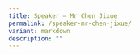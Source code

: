 ```yaml
---
title: Speaker – Mr Chen Jixue
permalink: /speaker-mr-chen-jixue/
variant: markdown
description: ""
---
```


